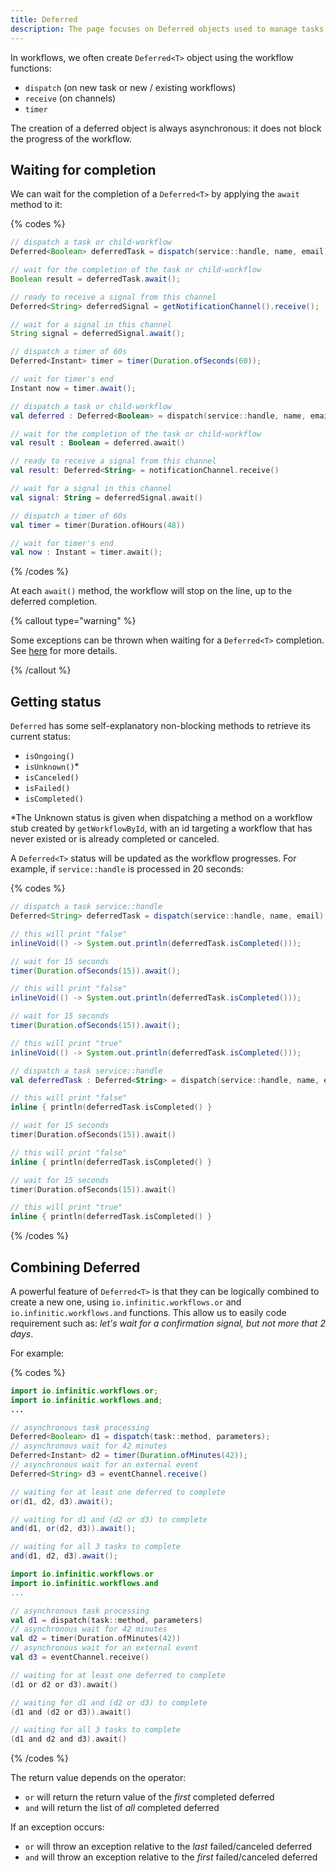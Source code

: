 ```yaml
---
title: Deferred
description: The page focuses on Deferred objects used to manage tasks and child workflows that are scheduled for future execution, enabling workflows to handle long-running operations efficiently.
---
```

In workflows, we often create `Deferred<T>` object using the workflow functions:

- `dispatch` (on new task or new / existing workflows)
- `receive` (on channels)
- `timer`

The creation of a deferred object is always asynchronous: it does not block the
progress of the workflow.

## Waiting for completion

We can wait for the completion of a `Deferred<T>` by applying the `await` method to it:

{% codes %}

```java
// dispatch a task or child-workflow
Deferred<Boolean> deferredTask = dispatch(service::handle, name, email);

// wait for the completion of the task or child-workflow
Boolean result = deferredTask.await();

// ready to receive a signal from this channel
Deferred<String> deferredSignal = getNotificationChannel().receive();

// wait for a signal in this channel
String signal = deferredSignal.await();

// dispatch a timer of 60s
Deferred<Instant> timer = timer(Duration.ofSeconds(60));

// wait for timer's end
Instant now = timer.await();
```

```kotlin
// dispatch a task or child-workflow
val deferred : Deferred<Boolean> = dispatch(service::handle, name, email)

// wait for the completion of the task or child-workflow
val result : Boolean = deferred.await()

// ready to receive a signal from this channel
val result: Deferred<String> = notificationChannel.receive()

// wait for a signal in this channel
val signal: String = deferredSignal.await()

// dispatch a timer of 60s
val timer = timer(Duration.ofHours(48))

// wait for timer's end
val now : Instant = timer.await();
```

{% /codes %}

At each `await()` method, the workflow will stop on the line, up to the deferred completion.

{% callout type="warning"  %}

Some exceptions can be thrown when waiting for a `Deferred<T>` completion. See [here](/docs/workflows/errors) for more details.

{% /callout  %}

## Getting status

`Deferred` has some self-explanatory non-blocking methods to retrieve its current status:

- `isOngoing()`
- `isUnknown()`\*
- `isCanceled()`
- `isFailed()`
- `isCompleted()`

\*The Unknown status is given when dispatching a method on a workflow stub created by `getWorkflowById`, with an id targeting a workflow that has never existed or is already completed or canceled.

A `Deferred<T>` status will be updated as the workflow progresses. For example, if `service::handle` is processed in 20 seconds:

{% codes %}

```java
// dispatch a task service::handle
Deferred<String> deferredTask = dispatch(service::handle, name, email);

// this will print "false"
inlineVoid(() -> System.out.println(deferredTask.isCompleted()));

// wait for 15 seconds
timer(Duration.ofSeconds(15)).await();

// this will print "false"
inlineVoid(() -> System.out.println(deferredTask.isCompleted()));

// wait for 15 seconds
timer(Duration.ofSeconds(15)).await();

// this will print "true"
inlineVoid(() -> System.out.println(deferredTask.isCompleted()));
```

```kotlin
// dispatch a task service::handle
val deferredTask : Deferred<String> = dispatch(service::handle, name, email)

// this will print "false"
inline { println(deferredTask.isCompleted() }

// wait for 15 seconds
timer(Duration.ofSeconds(15)).await()

// this will print "false"
inline { println(deferredTask.isCompleted() }

// wait for 15 seconds
timer(Duration.ofSeconds(15)).await()

// this will print "true"
inline { println(deferredTask.isCompleted() }
```

{% /codes %}

## Combining Deferred

A powerful feature of `Deferred<T>` is that they can be logically combined to create a new one,
using `io.infinitic.workflows.or` and `io.infinitic.workflows.and` functions. This allow us to easily code requirement such as: _let's wait for a confirmation signal, but not more that 2 days_.

For example:

{% codes %}

```java
import io.infinitic.workflows.or;
import io.infinitic.workflows.and;
...

// asynchronous task processing
Deferred<Boolean> d1 = dispatch(task::method, parameters);
// asynchronous wait for 42 minutes
Deferred<Instant> d2 = timer(Duration.ofMinutes(42));
// asynchronous wait for an external event
Deferred<String> d3 = eventChannel.receive()

// waiting for at least one deferred to complete
or(d1, d2, d3).await();

// waiting for d1 and (d2 or d3) to complete
and(d1, or(d2, d3)).await();

// waiting for all 3 tasks to complete
and(d1, d2, d3).await();
```

```kotlin
import io.infinitic.workflows.or
import io.infinitic.workflows.and
...

// asynchronous task processing
val d1 = dispatch(task::method, parameters)
// asynchronous wait for 42 minutes
val d2 = timer(Duration.ofMinutes(42))
// asynchronous wait for an external event
val d3 = eventChannel.receive()

// waiting for at least one deferred to complete
(d1 or d2 or d3).await()

// waiting for d1 and (d2 or d3) to complete
(d1 and (d2 or d3)).await()

// waiting for all 3 tasks to complete
(d1 and d2 and d3).await()
```

{% /codes %}

The return value depends on the operator:

- `or` will return the return value of the _first_ completed deferred
- `and` will return the list of _all_ completed deferred

If an exception occurs:

- `or` will throw an exception relative to the _last_ failed/canceled deferred
- `and` will throw an exception relative to the _first_ failed/canceled deferred
